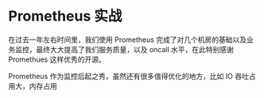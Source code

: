 # Prometheus 实战

在过去一年左右时间里，我们使用 Prometheus 完成了对几个机房的基础以及业务监控，最终大大提高了我们服务质量，以及  oncall 水平，在此特别感谢 Promethues 这样优秀的开源。



Prometheus 作为监控后起之秀，虽然还有很多值得优化的地方，比如 IO 吞吐占用大，内存占用

